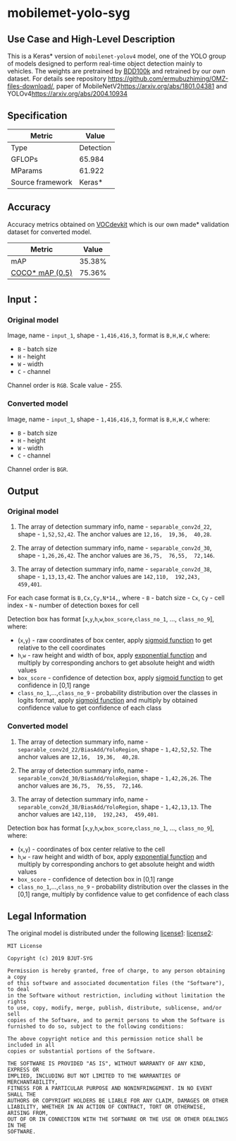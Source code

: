 # mobilemet-yolo-syg

## Use Case and High-Level Description

  This is a Keras\* version of `mobilenet-yolov4` model, one of the YOLO group of models
  designed to perform real-time object detection mainly to vehicles.
  The weights are pretrained by [BDD100k](https://bdd-data.berkeley.edu/#download-section) 
  and retrained by our own dataset.
  For details see repository <https://github.com/ermubuzhiming/OMZ-files-download/>,
  paper of MobileNetV2<https://arxiv.org/abs/1801.04381> and YOLOv4<https://arxiv.org/abs/2004.10934>

## Specification

| Metric            | Value         |
|-------------------|---------------|
| Type              | Detection     |
| GFLOPs            | 65.984        |
| MParams           | 61.922        |
| Source framework  | Keras\*       |

## Accuracy

Accuracy metrics obtained on [VOCdevkit](https://github.com/ermubuzhiming/OMZ-files-download/releases/download/v1-ly/VOCdevkit0829.zip)
which is our own made\* validation dataset for converted model.

| Metric | Value |
| ------ | ------|
| mAP    | 35.38% |
| [COCO\* mAP (0.5)](http://cocodataset.org/#detection-eval) | 75.36% |

## Input：

### Original model

Image, name - `input_1`, shape - `1,416,416,3`, format is `B,H,W,C` where:

- `B` - batch size
- `H` - height
- `W` - width
- `C` - channel

Channel order is `RGB`.
Scale value - 255.

### Converted model

Image, name - `input_1`, shape - `1,416,416,3`, format is `B,H,W,C` where:

- `B` - batch size
- `H` - height
- `W` - width
- `C` - channel

Channel order is `BGR`.

## Output

### Original model

1. The array of detection summary info, name - `separable_conv2d_22`,  shape - `1,52,52,42`. The anchor values are `12,16,  19,36,  40,28`.

2. The array of detection summary info, name - `separable_conv2d_30`,  shape - `1,26,26,42`. The anchor values are `36,75,  76,55,  72,146`.

3. The array of detection summary info, name - `separable_conv2d_38`,  shape - `1,13,13,42`. The anchor values are `142,110,  192,243,  459,401`.

For each case format is `B,Cx,Cy,N*14,`, where
    - `B` - batch size
    - `Cx`, `Cy` - cell index
    - `N` - number of detection boxes for cell

Detection box has format [`x`,`y`,`h`,`w`,`box_score`,`class_no_1`, ..., `class_no_9`], where:
- (`x`,`y`) - raw coordinates of box center, apply [sigmoid function](https://en.wikipedia.org/wiki/Sigmoid_function) to get relative to the cell coordinates
- `h`,`w` - raw height and width of box, apply [exponential function](https://en.wikipedia.org/wiki/Exponential_function) and multiply by corresponding anchors to get absolute height and width values
- `box_score` - confidence of detection box, apply [sigmoid function](https://en.wikipedia.org/wiki/Sigmoid_function) to get confidence in [0,1] range
- `class_no_1`,...,`class_no_9` - probability distribution over the classes in logits format, apply [sigmoid function](https://en.wikipedia.org/wiki/Sigmoid_function) and multiply by obtained confidence value to get confidence of each class

### Converted model

1. The array of detection summary info, name - `separable_conv2d_22/BiasAdd/YoloRegion`,  shape - `1,42,52,52`. The anchor values are `12,16,  19,36,  40,28`.

2. The array of detection summary info, name - `separable_conv2d_30/BiasAdd/YoloRegion`,  shape - `1,42,26,26`. The anchor values are `36,75,  76,55,  72,146`.

3. The array of detection summary info, name - `separable_conv2d_38/BiasAdd/YoloRegion`,  shape - `1,42,13,13`. The anchor values are `142,110,  192,243,  459,401`.

Detection box has format [`x`,`y`,`h`,`w`,`box_score`,`class_no_1`, ..., `class_no_9`], where:
- (`x`,`y`) - coordinates of box center relative to the cell
- `h`,`w` - raw height and width of box, apply [exponential function](https://en.wikipedia.org/wiki/Exponential_function) and multiply by corresponding anchors to get absolute height and width values
- `box_score` - confidence of detection box in [0,1] range
- `class_no_1`,...,`class_no_9` - probability distribution over the classes in the [0,1] range, multiply by confidence value to get confidence of each class

## Legal Information

The original model is distributed under the following
[license1](https://github.com/AlexeyAB/darknet/blob/master/LICENSE):
[license2](https://github.com/tensorflow/models/blob/master/LICENSE):

```
MIT License

Copyright (c) 2019 BJUT-SYG

Permission is hereby granted, free of charge, to any person obtaining a copy
of this software and associated documentation files (the "Software"), to deal
in the Software without restriction, including without limitation the rights
to use, copy, modify, merge, publish, distribute, sublicense, and/or sell
copies of the Software, and to permit persons to whom the Software is
furnished to do so, subject to the following conditions:

The above copyright notice and this permission notice shall be included in all
copies or substantial portions of the Software.

THE SOFTWARE IS PROVIDED "AS IS", WITHOUT WARRANTY OF ANY KIND, EXPRESS OR
IMPLIED, INCLUDING BUT NOT LIMITED TO THE WARRANTIES OF MERCHANTABILITY,
FITNESS FOR A PARTICULAR PURPOSE AND NONINFRINGEMENT. IN NO EVENT SHALL THE
AUTHORS OR COPYRIGHT HOLDERS BE LIABLE FOR ANY CLAIM, DAMAGES OR OTHER
LIABILITY, WHETHER IN AN ACTION OF CONTRACT, TORT OR OTHERWISE, ARISING FROM,
OUT OF OR IN CONNECTION WITH THE SOFTWARE OR THE USE OR OTHER DEALINGS IN THE
SOFTWARE.
```
